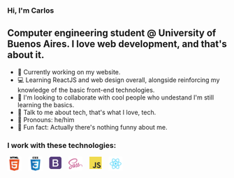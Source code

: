 ### Hi, I'm Carlos

## Computer engineering student @ University of Buenos Aires. I love web development, and that's about it.

- 🚧 Currently working on my website.
- 💻 Learning ReactJS and web design overall, alongside reinforcing my knowledge of the basic front-end technologies.
- 🧠 I'm looking to collaborate with cool people who undestand I'm still learning the basics.
- 💾 Talk to me about tech, that's what I love, tech.
- 👨 Pronouns: he/him
- 🤬 Fun fact: Actually there's nothing funny about me.

### I work with these technologies:

<img align='left' alt='HTML' width='32px' src='https://raw.githubusercontent.com/github/explore/80688e429a7d4ef2fca1e82350fe8e3517d3494d/topics/html/html.png' style='float: left; margin-right: 16px;'>
<img align='left' alt='CSS' width='32px' src='https://raw.githubusercontent.com/github/explore/80688e429a7d4ef2fca1e82350fe8e3517d3494d/topics/css/css.png' style='float: left; margin-right: 16px;'>
<img align='left' alt='Bootstrap' width='28px' height='28px' src='https://raw.githubusercontent.com/github/explore/80688e429a7d4ef2fca1e82350fe8e3517d3494d/topics/bootstrap/bootstrap.png' style='float: left; margin-right: 16px;'>
<img align='left' alt='SASS' width='32px' src='https://raw.githubusercontent.com/github/explore/80688e429a7d4ef2fca1e82350fe8e3517d3494d/topics/sass/sass.png' style='float: left; margin-right: 16px;'>
<img align='left' alt='JavaScript' width='28px' height='28px' src='https://raw.githubusercontent.com/github/explore/80688e429a7d4ef2fca1e82350fe8e3517d3494d/topics/javascript/javascript.png' style='float: left; margin-right: 16px; cursor:text'>
<img align='left' alt='React' width='32px' src='https://raw.githubusercontent.com/github/explore/80688e429a7d4ef2fca1e82350fe8e3517d3494d/topics/react/react.png' style='float: left; margin-right: 16px; cursor:text'>
